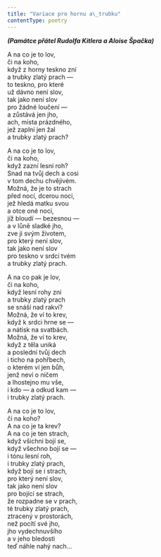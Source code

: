 ```yaml
---
title: "Variace pro hornu a\_trubku"
contentType: poetry
---
```


**_(Památce přátel Rudolfa Kitlera a Aloise Špačka)_**

A na co je to lov,  
či na koho,  
když z horny teskno zní  
a trubky zlatý prach —  
to teskno, pro které  
už dávno není slov,  
tak jako není slov  
pro žádné loučení —  
a zůstává jen jho,  
ach, místa prázdného,  
jež zaplní jen žal  
a trubky zlatý prach?

A na co je to lov,  
či na koho,  
když zazní lesní roh?  
Snad na tvůj dech a cosi  
v tom dechu chvějivém.  
Možná, že je to strach  
před nocí, dcerou noci,  
jež hledá matku svou  
a otce oné noci,  
jíž bloudí — bezesnou —  
a v lůně sladké jho,  
zve ji svým životem,  
pro který není slov,  
tak jako není slov  
pro teskno v srdci tvém  
a trubky zlatý prach.

A na co pak je lov,  
či na koho,  
když lesní rohy zní  
a trubky zlatý prach  
se snáší nad rakví?  
Možná, že ví to krev,  
když k srdci hrne se —  
a nátisk na svatbách.  
Možná, že ví to krev,  
když z těla uniká  
a poslední tvůj dech  
i ticho na pohřbech,  
o kterém ví jen bůh,  
jenž neví o ničem  
a lhostejno mu vše,  
i kdo — a odkud kam —  
i trubky zlatý prach.

A na co je to lov,  
či na koho?  
A na co je ta krev?  
A na co je ten strach,  
když všichni bojí se,  
když všechno bojí se —  
i tónu lesní roh,  
i trubky zlatý prach,  
když bojí se i strach,  
pro který není slov,  
tak jako není slov  
pro bojící se strach,  
že rozpadne se v prach,  
té trubky zlatý prach,  
ztracený v prostorách,  
než pocítí své jho,  
jho vydechnuvšího  
a v jeho bledosti  
teď náhle nahý nach…
